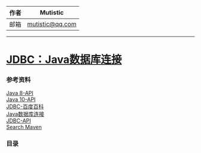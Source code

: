 
|作者|Mutistic|
|---|---|
|邮箱|mutistic@qq.com|

---
# [JDBC：Java数据库连接](https://github.com/mutistic/mutistic.database/tree/master/com.mutisitc.database.jdbc)
### 参考资料  
[Java 8-API](https://docs.oracle.com/javase/8/docs/api/overview-summary.html)  
[Java 10-API](https://docs.oracle.com/javase/10/docs/api/overview-summary.html)  
[JDBC-百度百科](https://baike.baidu.com/item/jdbc)  
[Java数据库连接](https://baike.baidu.com/item/Java%E6%95%B0%E6%8D%AE%E5%BA%93%E8%BF%9E%E6%8E%A5)  
[JDBC-API](https://docs.oracle.com/javase/10/docs/api/java.sql-summary.html)  
[Search Maven](https://search.maven.org/search?q=search) 
### 目录

